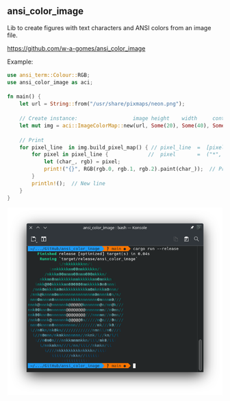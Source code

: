 ## ansi_color_image

Lib to create figures with text characters and ANSI colors from an image file.

https://github.com/w-a-gomes/ansi_color_image

Example:

```rust
use ansi_term::Colour::RGB;
use ansi_color_image as aci;

fn main() {
    let url = String::from("/usr/share/pixmaps/neon.png");

    // Create instance:                  image height    width     contrast    brightness
    let mut img = aci::ImageColorMap::new(url, Some(20), Some(40), Some(20.0), Some(-15));

    // Print
    for pixel_line  in img.build_pixel_map() { // pixel_line  =  [pixel, pixel, pixel]
        for pixel in pixel_line {             //  pixel       =  ("*", (255, 255, 255))   
            let (char_, rgb) = pixel;
            print!("{}", RGB(rgb.0, rgb.1, rgb.2).paint(char_));  // Print without newline 
        }
        println!();  // New line
    }
}
```
![Image](data/screenshot_01.png "screenshot")
